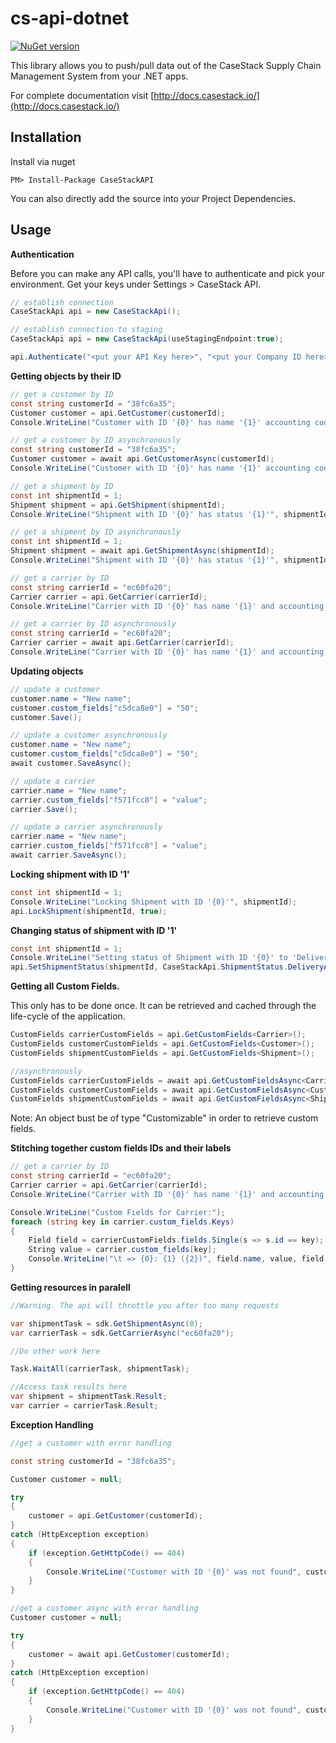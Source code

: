 # cs-api-dotnet

[![NuGet version](https://badge.fury.io/nu/CaseStackAPI.svg)](https://badge.fury.io/nu/CaseStackAPI)

This library allows you to push/pull data out of the CaseStack Supply Chain Management System from your .NET apps.

For complete documentation visit [http://docs.casestack.io/](http://docs.casestack.io/)

## Installation

Install via nuget

	PM> Install-Package CaseStackAPI

You can also directly add the source into your Project Dependencies.

## Usage

**Authentication**

Before you can make any API calls, you'll have to authenticate and pick your environment. Get your keys under Settings > CaseStack API.

```C#
// establish connection
CaseStackApi api = new CaseStackApi();

// establish connection to staging
CaseStackApi api = new CaseStackApi(useStagingEndpoint:true);

api.Authenticate("<put your API Key here>", "<put your Company ID here>");
```

**Getting objects by their ID**
	
```C#
// get a customer by ID
const string customerId = "38fc6a35";
Customer customer = api.GetCustomer(customerId);
Console.WriteLine("Customer with ID '{0}' has name '{1}' accounting code '{2}'", customerId, customer.name, customer.billing.accounting_code);

// get a customer by ID asynchronously
const string customerId = "38fc6a35";
Customer customer = await api.GetCustomerAsync(customerId);
Console.WriteLine("Customer with ID '{0}' has name '{1}' accounting code '{2}'", customerId, customer.name, customer.billing.accounting_code);

// get a shipment by ID
const int shipmentId = 1;
Shipment shipment = api.GetShipment(shipmentId);
Console.WriteLine("Shipment with ID '{0}' has status '{1}'", shipmentId, shipment.status);

// get a shipment by ID asynchronously
const int shipmentId = 1;
Shipment shipment = await api.GetShipmentAsync(shipmentId);
Console.WriteLine("Shipment with ID '{0}' has status '{1}'", shipmentId, shipment.status);

// get a carrier by ID
const string carrierId = "ec60fa20";
Carrier carrier = api.GetCarrier(carrierId);
Console.WriteLine("Carrier with ID '{0}' has name '{1}' and accounting code '{2}'", carrierId, carrier.name, carrier.billing.accounting_code);

// get a carrier by ID asynchronously
const string carrierId = "ec60fa20";
Carrier carrier = await api.GetCarrier(carrierId);
Console.WriteLine("Carrier with ID '{0}' has name '{1}' and accounting code '{2}'", carrierId, carrier.name, carrier.billing.accounting_code);

```

**Updating objects**

```C#
// update a customer
customer.name = "New name";
customer.custom_fields["c5dca8e0"] = "50";
customer.Save();

// update a customer asynchronously
customer.name = "New name";
customer.custom_fields["c5dca8e0"] = "50";
await customer.SaveAsync();

// update a carrier
carrier.name = "New name";
carrier.custom_fields["f571fcc8"] = "value";
carrier.Save();

// update a carrier asynchronously
carrier.name = "New name";
carrier.custom_fields["f571fcc8"] = "value";
await carrier.SaveAsync();
```

**Locking shipment with ID '1'**

```C#
const int shipmentId = 1;    
Console.WriteLine("Locking Shipment with ID '{0}'", shipmentId);
api.LockShipment(shipmentId, true);
```

**Changing status of shipment with ID '1'**

```C#
const int shipmentId = 1;    
Console.WriteLine("Setting status of Shipment with ID '{0}' to 'Delivery Apt Scheduled'", shipmentId);
api.SetShipmentStatus(shipmentId, CaseStackApi.ShipmentStatus.DeliveryAppointmentScheduled);
```    

**Getting all Custom Fields.**

This only has to be done once. It can be retrieved and cached through the life-cycle of the application. 

```C#
CustomFields carrierCustomFields = api.GetCustomFields<Carrier>();
CustomFields customerCustomFields = api.GetCustomFields<Customer>();
CustomFields shipmentCustomFields = api.GetCustomFields<Shipment>();

//asynchronously
CustomFields carrierCustomFields = await api.GetCustomFieldsAsync<Carrier>();
CustomFields customerCustomFields = await api.GetCustomFieldsAsync<Customer>();
CustomFields shipmentCustomFields = await api.GetCustomFieldsAsync<Shipment>();
```

Note: An object bust be of type "Customizable" in order to retrieve custom fields.

**Stitching together custom fields IDs and their labels**

```C#
// get a carrier by ID
const string carrierId = "ec60fa20";
Carrier carrier = api.GetCarrier(carrierId);
Console.WriteLine("Carrier with ID '{0}' has name '{1}' and accounting code '{2}'", carrierId, carrier.name, carrier.billing.accounting_code);

Console.WriteLine("Custom Fields for Carrier:");
foreach (string key in carrier.custom_fields.Keys)
{
    Field field = carrierCustomFields.fields.Single(s => s.id == key);
    String value = carrier.custom_fields[key];
    Console.WriteLine("\t => {0}: {1} ({2})", field.name, value, field.type);
}
```	

**Getting resources in paralell**
```C#
//Warning. The api will throttle you after too many requests

var shipmentTask = sdk.GetShipmentAsync(0);
var carrierTask = sdk.GetCarrierAsync("ec60fa20");

//Do other work here

Task.WaitAll(carrierTask, shipmentTask);

//Access task results here
var shipment = shipmentTask.Result;
var carrier = carrierTask.Result;
```

**Exception Handling**

```C#
//get a customer with error handling

const string customerId = "38fc6a35";

Customer customer = null;

try
{
    customer = api.GetCustomer(customerId);
}
catch (HttpException exception)
{
    if (exception.GetHttpCode() == 404)
    {
        Console.WriteLine("Customer with ID '{0}' was not found", customerId);
    }
}

//get a customer async with error handling
Customer customer = null;

try
{
    customer = await api.GetCustomer(customerId);
}
catch (HttpException exception)
{
    if (exception.GetHttpCode() == 404)
    {
        Console.WriteLine("Customer with ID '{0}' was not found", customerId);
    }
}

```
